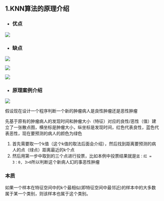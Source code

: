 ## 1.KNN算法的原理介绍

* ### 优点

![](https://upload-images.jianshu.io/upload_images/7220971-ff3dbd9803ec8ebf.png?imageMogr2/auto-orient/strip|imageView2/2/w/543)

* ### 缺点

![](https://upload-images.jianshu.io/upload_images/7220971-bcfcb1ee918330cc.png?imageMogr2/auto-orient/strip|imageView2/2/w/700)

![](https://upload-images.jianshu.io/upload_images/7220971-1544dda420356d81.png?imageMogr2/auto-orient/strip|imageView2/2/w/700)

![](https://upload-images.jianshu.io/upload_images/7220971-8665e9b426057666.png?imageMogr2/auto-orient/strip|imageView2/2/w/700)

* ### 原理案例介绍

![](https://upload-images.jianshu.io/upload_images/7220971-5fefef4f338704a7.png?imageMogr2/auto-orient/strip|imageView2/2/w/700)

假设现在设计一个程序判断一个新的肿瘤病人是良性肿瘤还是恶性肿瘤

先基于原有的肿瘤病人的发现时间和肿瘤大小（特征）对应的良性/恶性（值）建立了一张散点图，横坐标是肿瘤大小，纵坐标是发现时间，红色代表良性，蓝色代表恶性，现在要预测的病人的颜色为绿色

1. 首先需要取一个k值（这个k值的取法后面会介绍），然后找到距离要预测的病人的点（绿点）距离最近的k个点
2. 然后用第一步中取到的三个点进行投票，比如本例中投票结果就是`蓝：红 = 3：0, 3>0`所以判断这个新病人幻的事恶性肿瘤

### 本质

如果一个样本在特征空间中的k个最相似\(即特征空间中最邻近\)的样本中的大多数属于某一个类别，则该样本也属于这个类别。

